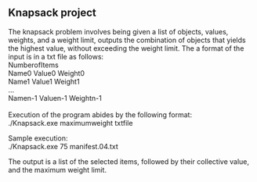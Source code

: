 ## Knapsack project

The knapsack problem involves being given a list of objects, values, weights, and a weight limit, outputs the combination of objects that yields the highest value, without exceeding the weight limit.
The a format of the input is in a txt file as follows:
<br />NumberofItems <br />
Name0 Value0 Weight0<br />
Name1 Value1 Weight1<br />
...<br />
Namen-1 Valuen-1 Weightn-1<br />
<br />
Execution of the program abides by the following format:<br />
./Knapsack.exe maximumweight txtfile<br />

Sample execution:<br />
./Knapsack.exe 75 manifest.04.txt

The output is a list of the selected items, followed by their collective value, and the maximum weight limit.